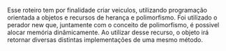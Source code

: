 Esse roteiro tem por finalidade criar veiculos, utilizando programação orientada a objetos e recursos de herança e polimorfismo. Foi utilizado o perador new que, juntamente com o conceito de polimorfismo, é possivel alocar memória dinâmicamente. Ao utilizar desse recurso, o objeto irá retornar diversas distintas implementações de uma mesmo método.
